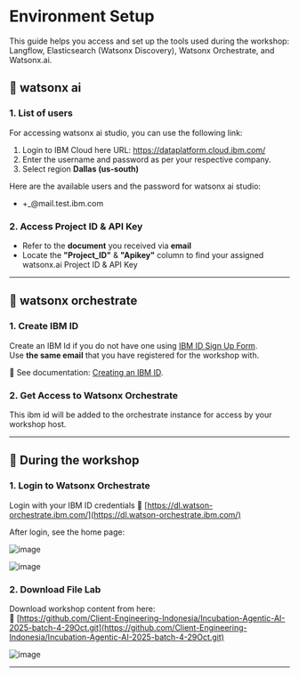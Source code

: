 # Environment Setup 
This guide helps you access and set up the tools used during the workshop: Langflow, Elasticsearch (Watsonx Discovery), Watsonx Orchestrate, and Watsonx.ai.

## 📌 watsonx ai

### 1. List of users
For accessing watsonx ai studio, you can use the following link:

1. Login to IBM Cloud here URL: https://dataplatform.cloud.ibm.com/ 
2. Enter the username and password as per your respective company.
3. Select region **Dallas (us-south)**

Here are the available users and the password for watsonx ai studio:

- <your ibm email>+<company name>_<number>@mail.test.ibm.com

### 2. Access Project ID & API Key
- Refer to the **document** you received via **email**
- Locate the **"Project_ID"** & **"Apikey"** column to find your assigned watsonx.ai Project ID & API Key


---


## 📌 watsonx orchestrate

### 1. Create IBM ID
Create an IBM Id if you do not have one using [IBM ID Sign Up Form](https://www.ibm.com/account/reg/us-en/signup?formid=urx-19776).  
Use **the same email** that you have registered for the workshop with.

📖 See documentation: [Creating an IBM ID](https://www.ibm.com/docs/en/cds-saas-flex?topic=support-how-create-ibmid).

### 2. Get Access to Watsonx Orchestrate
This ibm id will be added to the orchestrate instance for access by your workshop host.

---

## 🚀 During the workshop

### 1. Login to Watsonx Orchestrate

Login with your IBM ID credentials
🔗 [https://dl.watson-orchestrate.ibm.com/](https://dl.watson-orchestrate.ibm.com/)

After login, see the home page:

![image](https://github.com/user-attachments/assets/a45bc10f-4042-4c43-a99e-a4f77febdae0)

![image](https://github.com/user-attachments/assets/d5cb16da-304e-495d-899d-38082f9c8f5b)

### 2. Download File Lab

Download workshop content from here:  
🔗 [https://github.com/Client-Engineering-Indonesia/Incubation-Agentic-AI-2025-batch-4-29Oct.git](https://github.com/Client-Engineering-Indonesia/Incubation-Agentic-AI-2025-batch-4-29Oct.git)

![image](https://github.com/user-attachments/assets/49ff86dc-f366-4554-bc90-1be593c582d2)

---

